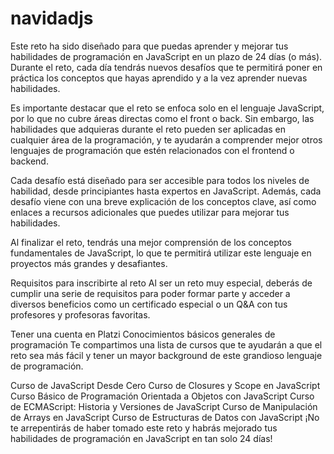 # navidadjs
Este reto ha sido diseñado para que puedas aprender y mejorar tus habilidades de programación en JavaScript en un plazo de 24 días (o más). Durante el reto, cada día tendrás nuevos desafíos que te permitirá poner en práctica los conceptos que hayas aprendido y a la vez aprender nuevas habilidades.

Es importante destacar que el reto se enfoca solo en el lenguaje JavaScript, por lo que no cubre áreas directas como el front o back. Sin embargo, las habilidades que adquieras durante el reto pueden ser aplicadas en cualquier área de la programación, y te ayudarán a comprender mejor otros lenguajes de programación que estén relacionados con el frontend o backend.

Cada desafío está diseñado para ser accesible para todos los niveles de habilidad, desde principiantes hasta expertos en JavaScript. Además, cada desafío viene con una breve explicación de los conceptos clave, así como enlaces a recursos adicionales que puedes utilizar para mejorar tus habilidades.

Al finalizar el reto, tendrás una mejor comprensión de los conceptos fundamentales de JavaScript, lo que te permitirá utilizar este lenguaje en proyectos más grandes y desafiantes.

Requisitos para inscribirte al reto
Al ser un reto muy especial, deberás de cumplir una serie de requisitos para poder formar parte y acceder a diversos beneficios como un certificado especial o un Q&A con tus profesores y profesoras favoritas.

Tener una cuenta en Platzi
Conocimientos básicos generales de programación
Te compartimos una lista de cursos que te ayudarán a que el reto sea más fácil y tener un mayor background de este grandioso lenguaje de programación.

Curso de JavaScript Desde Cero
Curso de Closures y Scope en JavaScript
Curso Básico de Programación Orientada a Objetos con JavaScript
Curso de ECMAScript: Historia y Versiones de JavaScript
Curso de Manipulación de Arrays en JavaScript
Curso de Estructuras de Datos con JavaScript
¡No te arrepentirás de haber tomado este reto y habrás mejorado tus habilidades de programación en JavaScript en tan solo 24 días!
